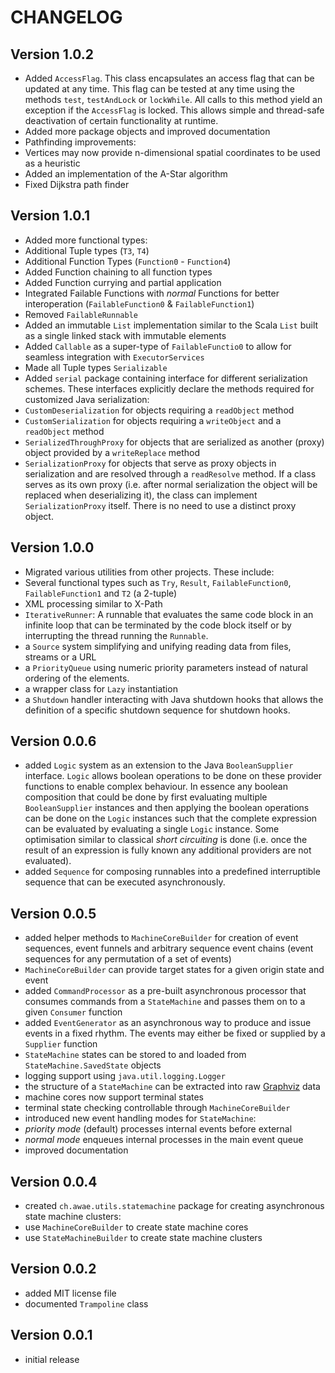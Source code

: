 # CHANGELOG

## Version 1.0.2
- Added `AccessFlag`. This class encapsulates an access flag that can be updated at any time. This flag can be tested at any time using the methods `test`, `testAndLock` or `lockWhile`. All calls to this method yield an exception if the `AccessFlag` is locked. This allows simple and thread-safe deactivation of certain functionality at runtime.
- Added more package objects and improved documentation
- Pathfinding improvements:
 - Vertices may now provide n-dimensional spatial coordinates to be used as a heuristic
 - Added an implementation of the A-Star algorithm
 - Fixed Dijkstra path finder

## Version 1.0.1
- Added more functional types:
 - Additional Tuple types (`T3`, `T4`)
 - Additional Function Types (`Function0` - `Function4`)
 - Added Function chaining to all function types
 - Added Function currying and partial application
 - Integrated Failable Functions with *normal* Functions for better interoperation (`FailableFunction0` & `FailableFunction1`)
 - Removed `FailableRunnable`
- Added an immutable `List` implementation similar to the Scala `List` built as a single linked stack with immutable elements
- Added `Callable` as a super-type of `FailableFunctio0` to allow for seamless integration with `ExecutorServices`
- Made all Tuple types `Serializable`
- Added `serial` package containing interface for different serialization schemes. These interfaces explicitly declare the methods required for customized Java serialization:
 - `CustomDeserialization` for objects requiring a `readObject` method
 - `CustomSerialization` for objects requiring a `writeObject` and a `readObject` method
 - `SerializedThroughProxy` for objects that are serialized as another (proxy) object provided by a `writeReplace` method
 - `SerializationProxy` for objects that serve as proxy objects in serialization and are resolved through a `readResolve` method. If a class serves as its own proxy (i.e. after normal serialization the object will be replaced when deserializing it), the class can implement `SerializationProxy` itself. There is no need to use a distinct proxy object.

## Version 1.0.0
- Migrated various utilities from other projects. These include:
 - Several functional types such as <code>Try</code>, <code>Result</code>,
							<code>FailableFunction0</code>, <code>FailableFunction1</code>
							and <code>T2</code> (a 2-tuple)
 - XML processing similar to X-Path
 - <code>IterativeRunner</code>: A runnable that evaluates the same code block in an infinite loop that can be terminated by
							the code block itself or by interrupting the thread running the <code>Runnable</code>.
 - a <code>Source</code> system simplifying and unifying
							reading data from files, streams or a URL
 - a <code>PriorityQueue</code> using numeric priority parameters instead of natural ordering of the elements.
 - a wrapper class for <code>Lazy</code> instantiation
 - a <code>Shutdown</code> handler interacting with Java
							shutdown hooks that allows the definition of a specific shutdown
							sequence for shutdown hooks.

## Version 0.0.6
- added <code>Logic</code> system as an extension to the Java
					<code>BooleanSupplier</code> interface. <code>Logic</code> allows
					boolean operations to be done on these provider functions to enable
					complex behaviour. In essence any boolean composition that could be
					done by first evaluating multiple <code>BooleanSupplier</code>
					instances and then applying the boolean operations can be done on
					the <code>Logic</code> instances such that the complete expression
					can be evaluated by evaluating a single <code>Logic</code>
					instance. Some optimisation similar to classical <em>short
						circuiting</em> is done (i.e. once the result of an expression is fully
					known any additional providers are not evaluated).
- added <code>Sequence</code> for composing runnables into a
					predefined interruptible sequence that can be executed
					asynchronously.

## Version 0.0.5
- added helper methods to <code>MachineCoreBuilder</code> for creation of event sequences, event funnels and arbitrary sequence event chains (event sequences for any permutation of a set of events)
- <code>MachineCoreBuilder</code> can provide target states for a given origin state and event
- added <code>CommandProcessor</code> as a pre-built asynchronous processor that consumes commands from a <code>StateMachine</code> and passes them on to a given <code>Consumer</code> function
- added <code>EventGenerator</code> as an asynchronous way to produce and issue events in a fixed rhythm. The events may either be fixed or supplied by a <code>Supplier</code> function
- <code>StateMachine</code> states can be stored to and loaded from <code>StateMachine.SavedState</code> objects
- logging support using <code>java.util.logging.Logger</code>
- the structure of a <code>StateMachine</code> can be extracted into raw <a href="http://www.graphviz.org">Graphviz</a> data
- machine cores now support terminal states
- terminal state checking controllable through <code>MachineCoreBuilder</code>
- introduced new event handling modes for <code>StateMachine</code>:
 - <em>priority mode</em> (default) processes internal events before external
 - <em>normal mode</em> enqueues internal processes in the main event queue
- improved documentation

## Version 0.0.4
- created <code>ch.awae.utils.statemachine</code> package for creating asynchronous state machine clusters:
 - use <code>MachineCoreBuilder</code> to create state machine cores
 - use <code>StateMachineBuilder</code> to create state machine clusters

## Version 0.0.2
- added MIT license file
- documented <code>Trampoline</code> class

## Version 0.0.1
- initial release
